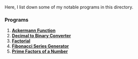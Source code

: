 Here, I list down some of my notable programs in this directory.

### Programs

1) [**Ackermann Function**](https://github.com/shashankarya9999/C-Programs/blob/main/07-Recursion/ackermann_fxn.c)
2) [**Decimal to Binary Converter**](https://github.com/shashankarya9999/C-Programs/blob/main/07-Recursion/decimal-binary_recursion.c)
3) [**Factorial**](https://github.com/shashankarya9999/C-Programs/blob/main/07-Recursion/factorial_recursion.c)
4) [**Fibonacci Series Generator**](https://github.com/shashankarya9999/C-Programs/blob/main/07-Recursion/fibonacci_recursion.c)
5) [**Prime Factors of a Number**](https://github.com/shashankarya9999/C-Programs/blob/main/07-Recursion/primefactor_recursion.c)
   
